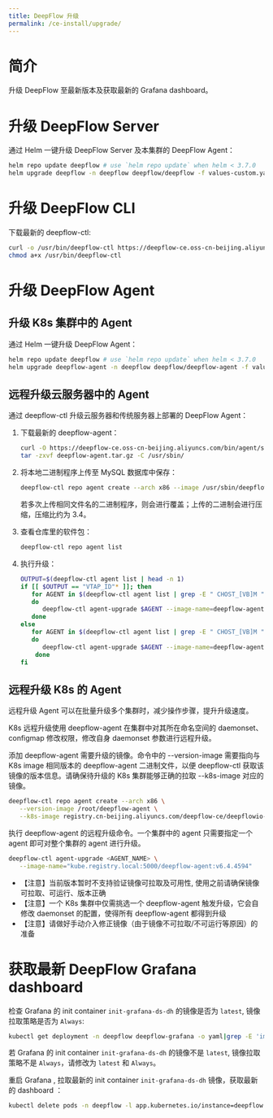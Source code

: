 ```yaml
---
title: DeepFlow 升级
permalink: /ce-install/upgrade/
---
```


# 简介

升级 DeepFlow 至最新版本及获取最新的 Grafana dashboard。

# 升级 DeepFlow Server

通过 Helm 一键升级 DeepFlow Server 及本集群的 DeepFlow Agent：

```bash
helm repo update deepflow # use `helm repo update` when helm < 3.7.0
helm upgrade deepflow -n deepflow deepflow/deepflow -f values-custom.yaml
```

# 升级 DeepFlow CLI

下载最新的 deepflow-ctl:

```bash
curl -o /usr/bin/deepflow-ctl https://deepflow-ce.oss-cn-beijing.aliyuncs.com/bin/ctl/stable/linux/$(arch | sed 's|x86_64|amd64|' | sed 's|aarch64|arm64|')/deepflow-ctl
chmod a+x /usr/bin/deepflow-ctl
```

# 升级 DeepFlow Agent

## 升级 K8s 集群中的 Agent

通过 Helm 一键升级 DeepFlow Agent：

```bash
helm repo update deepflow # use `helm repo update` when helm < 3.7.0
helm upgrade deepflow-agent -n deepflow deepflow/deepflow-agent -f values-custom.yaml
```

## 远程升级云服务器中的 Agent

通过 deepflow-ctl 升级云服务器和传统服务器上部署的 DeepFlow Agent：

1. 下载最新的 deepflow-agent：

   ```bash
   curl -O https://deepflow-ce.oss-cn-beijing.aliyuncs.com/bin/agent/stable/linux/amd64/deepflow-agent.tar.gz
   tar -zxvf deepflow-agent.tar.gz -C /usr/sbin/
   ```

2. 将本地二进制程序上传至 MySQL 数据库中保存：

   ```bash
   deepflow-ctl repo agent create --arch x86 --image /usr/sbin/deepflow-agent
   ```

   若多次上传相同文件名的二进制程序，则会进行覆盖；上传的二进制会进行压缩，压缩比约为 3.4。

3. 查看仓库里的软件包：

   ```bash
   deepflow-ctl repo agent list
   ```

4. 执行升级：
   ```bash
   OUTPUT=$(deepflow-ctl agent list | head -n 1)
   if [[ $OUTPUT == "VTAP_ID"* ]]; then
      for AGENT in $(deepflow-ctl agent list | grep -E " CHOST_[VB]M " | awk '{print $2}')
      do
         deepflow-ctl agent-upgrade $AGENT --image-name=deepflow-agent
      done
   else
      for AGENT in $(deepflow-ctl agent list | grep -E " CHOST_[VB]M " | awk '{print $1}')
      do
         deepflow-ctl agent-upgrade $AGENT --image-name=deepflow-agent
       done
   fi
   ```

## 远程升级 K8s 的 Agent

远程升级 Agent 可以在批量升级多个集群时，减少操作步骤，提升升级速度。

K8s 远程升级使用 deepflow-agent 在集群中对其所在命名空间的 daemonset、configmap 修改权限，修改自身 daemonset 参数进行远程升级。

添加 deepflow-agent 需要升级的镜像。命令中的 --version-image 需要指向与 K8s image 相同版本的 deepflow-agent 二进制文件，以便 deepflow-ctl 获取该镜像的版本信息。请确保待升级的 K8s 集群能够正确的拉取 --k8s-image 对应的镜像。

```bash
deepflow-ctl repo agent create --arch x86 \
   --version-image /root/deepflow-agent \
   --k8s-image registry.cn-beijing.aliyuncs.com/deepflow-ce/deepflowio-agent:latest
```

执行 deepflow-agent 的远程升级命令。一个集群中的 agent 只需要指定一个 agent 即可对整个集群的 agent 进行升级。

```bash
deepflow-ctl agent-upgrade <AGENT_NAME> \
   --image-name="kube.registry.local:5000/deepflow-agent:v6.4.4594"
```

- 【注意】当前版本暂时不支持验证镜像可拉取及可用性, 使用之前请确保镜像可拉取、可运行、版本正确
- 【注意】一个 K8s 集群中仅需挑选一个 deepflow-agent 触发升级，它会自修改 daemonset 的配置，使得所有 deepflow-agent 都得到升级
- 【注意】请做好手动介入修正镜像（由于镜像不可拉取/不可运行等原因）的准备

# 获取最新 DeepFlow Grafana dashboard

检查 Grafana 的 init container `init-grafana-ds-dh` 的镜像是否为 `latest`, 镜像拉取策略是否为 `Always`:

```bash
kubectl get deployment -n deepflow deepflow-grafana -o yaml|grep -E 'image:|imagePullPolicy'
```

若 Grafana 的 init container `init-grafana-ds-dh` 的镜像不是 `latest`, 镜像拉取策略不是 `Always`，请修改为 `latest` 和 `Always`。

重启 Grafana , 拉取最新的 init container `init-grafana-ds-dh` 镜像，获取最新的 dashboard ：

```bash
kubectl delete pods -n deepflow -l app.kubernetes.io/instance=deepflow -l app.kubernetes.io/name=grafana
```
